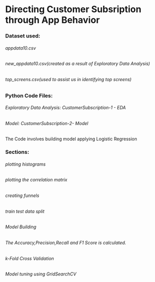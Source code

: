 # Directing Customer Subsription through App Behavior

### Dataset used: 
###### appdata10.csv
###### new_appdata10.csv(created as a result of Exploratory Data Analysis)
###### top_screens.csv(used to assist us in identifying top screens)

### Python Code Files:
###### Exploratory Data Analysis: CustomerSubscription-1 - EDA
###### Model: CustomerSubscription-2- Model

The Code involves building model applying Logistic Regression

### Sections:
###### plotting histograms
###### plotting the correlation matrix
###### creating funnels
###### train test data split
###### Model Building
###### The Accuracy,Precision,Recall and F1 Score is calculated.
###### k-Fold Cross Validation
###### Model tuning using GridSearchCV
